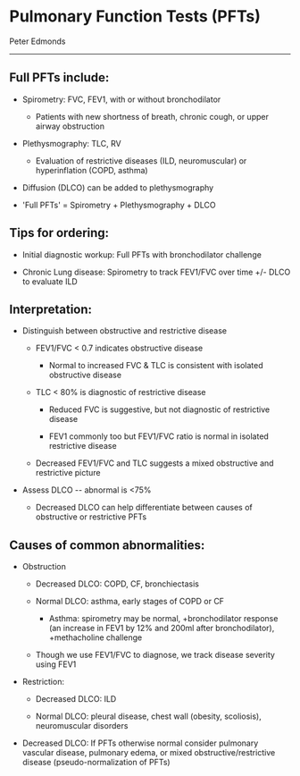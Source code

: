 # Pulmonary Function Tests (PFTs) 

Peter Edmonds

---

## Full PFTs include:

- Spirometry: FVC, FEV1, with or without bronchodilator

    - Patients with new shortness of breath, chronic cough, or upper
        airway obstruction

- Plethysmography: TLC, RV

    - Evaluation of restrictive diseases (ILD, neuromuscular) or
        hyperinflation (COPD, asthma)

- Diffusion (DLCO) can be added to plethysmography

- 'Full PFTs' = Spirometry + Plethysmography + DLCO

## Tips for ordering:

- Initial diagnostic workup: Full PFTs with bronchodilator challenge

- Chronic Lung disease: Spirometry to track FEV1/FVC over time +/-
    DLCO to evaluate ILD

## Interpretation:

- Distinguish between obstructive and restrictive disease

    - FEV1/FVC \< 0.7 indicates obstructive disease

        - Normal to increased FVC & TLC is consistent with isolated
            obstructive disease

    - TLC \< 80% is diagnostic of restrictive disease

        - Reduced FVC is suggestive, but not diagnostic of restrictive
            disease

        - FEV1 commonly too but FEV1/FVC ratio is normal in isolated
            restrictive disease

    - Decreased FEV1/FVC and TLC suggests a mixed obstructive and
        restrictive picture

- Assess DLCO -- abnormal is \<75%

    - Decreased DLCO can help differentiate between causes of obstructive
        or restrictive PFTs

## Causes of common abnormalities:

- Obstruction

    - Decreased DLCO: COPD, CF, bronchiectasis

    - Normal DLCO: asthma, early stages of COPD or CF

        - Asthma: spirometry may be normal, +bronchodilator response (an
            increase in FEV1 by 12% and 200ml after bronchodilator),
            +methacholine challenge

    - Though we use FEV1/FVC to diagnose, we track disease severity using
        FEV1

- Restriction:

    - Decreased DLCO: ILD

    - Normal DLCO: pleural disease, chest wall (obesity, scoliosis),
        neuromuscular disorders

- Decreased DLCO: If PFTs otherwise normal consider pulmonary vascular
    disease, pulmonary edema, or mixed obstructive/restrictive disease
    (pseudo-normalization of PFTs)
